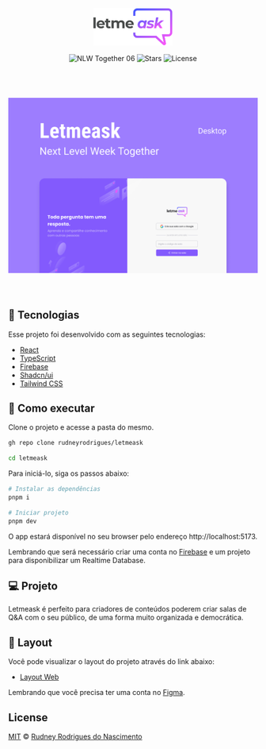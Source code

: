 <p align="center">
  <img alt="Letmeask" src=".github/images/logo.svg" width="160px">
</p>

<p align="center">
  <img src="https://img.shields.io/static/v1?label=NLW&message=06&color=8257E5&labelColor=000000" alt="NLW Together 06" />

  <img src="https://img.shields.io/github/stars/rudneyrodrigues/letmeask?label=stars&message=MIT&color=8257E5&labelColor=000000" alt="Stars">

  <img  src="https://img.shields.io/static/v1?label=license&message=MIT&color=8257E5&labelColor=000000" alt="License">
</p>

<br>

<h1 align="center">
    <img alt="Letmeask" src=".github/images/cover.png" />
</h1>

<br>

## 🧪 Tecnologias

Esse projeto foi desenvolvido com as seguintes tecnologias:

- [React](https://reactjs.org)
- [TypeScript](https://www.typescriptlang.org/)
- [Firebase](https://firebase.google.com/)
- [Shadcn/ui](https://ui.shadcn.com/)
- [Tailwind CSS](https://tailwindcss.com/)

## 🚀 Como executar

Clone o projeto e acesse a pasta do mesmo.

```bash
gh repo clone rudneyrodrigues/letmeask
```

```bash
cd letmeask
```

Para iniciá-lo, siga os passos abaixo:

```bash
# Instalar as dependências
pnpm i
```

```bash
# Iniciar projeto
pnpm dev
```

O app estará disponível no seu browser pelo endereço http://localhost:5173.

Lembrando que será necessário criar uma conta no [Firebase](https://firebase.google.com/) e um projeto para disponibilizar um Realtime Database.

## 💻 Projeto

Letmeask é perfeito para criadores de conteúdos poderem criar salas de Q&A com o seu público, de uma forma muito organizada e democrática.

## 🔖 Layout

Você pode visualizar o layout do projeto através do link abaixo:

- [Layout Web](https://www.figma.com/community/file/1009824839797878169/Letmeask)

Lembrando que você precisa ter uma conta no [Figma](http://figma.com/).

## License

[MIT](LICENSE) © [Rudney Rodrigues do Nascimento](https://rudneyrodrigues.dev.br)
